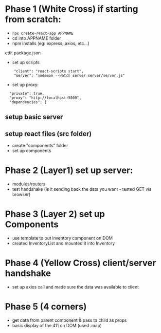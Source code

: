 Phase 1 (White Cross) if starting from scratch:
===

- ```npx create-react-app APPNAME```
- cd into APPNAME folder
- npm installs (eg: express, axios, etc...)

edit package.json

- set up scripts
```
    "client": "react-scripts start",
    "server": "nodemon --watch server server/server.js"
```
- set up proxy: 

```
  "private": true,
  "proxy": "http://localhost:5000",
  "dependencies": {
```

setup basic server
---

setup react files (src folder)
---

- create "components" folder
- set up components

Phase 2 (Layer1) set up server:
===

- modules/routers
- test handshake (is it sending back the data you want - tested GET via browser)

Phase 3 (Layer 2) set up Components
===

- use template to put Inventory component on DOM
- created InventoryList and mounted it into Inventory

Phase 4 (Yellow Cross) client/server handshake
===

- set up axios call and made sure the data was available to client

Phase 5 (4 corners)
===

- get data from parent component & pass to child as props
- basic display of the 411 on DOM (used .map)